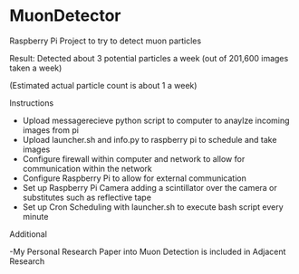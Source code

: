 # MuonDetector
Raspberry Pi Project to try to detect muon particles

Result: Detected about 3 potential particles a week (out of 201,600 images taken a week)

(Estimated actual particle count is about 1 a week)

Instructions

- Upload messagerecieve python script to computer to anaylze incoming images from pi
- Upload launcher.sh and info.py to raspberry pi to schedule and take images
- Configure firewall within computer and network to allow for communication within the network
- Configure Raspberry Pi to allow for external communication
- Set up Raspberry Pi Camera adding a scintillator over the camera or substitutes such as reflective tape
- Set up Cron Scheduling with launcher.sh to execute bash script every minute

Additional

-My Personal Research Paper into Muon Detection is included in Adjacent Research
